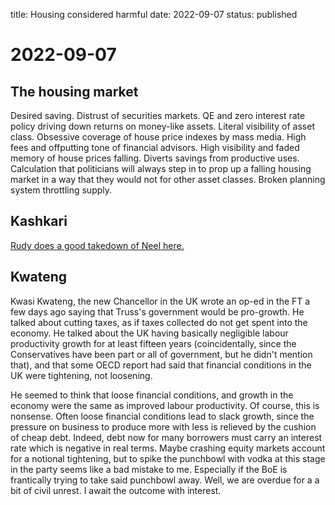 title: Housing considered harmful
date: 2022-09-07
status: published

# 2022-09-07
## The housing market
Desired saving.
Distrust of securities markets.
QE and zero interest rate policy driving down returns on money-like assets.
Literal visibility of asset class.
Obsessive coverage of house price indexes by mass media.
High fees and offputting tone of financial advisors.
High visibility and faded memory of house prices falling.
Diverts savings from productive uses.
Calculation that politicians will always step in to prop up a falling housing market in a way that 
they would not for other asset classes.
Broken planning system throttling supply.

## Kashkari
[Rudy does a good takedown of Neel here.](https://rudy.substack.com/p/pimco-is-a-literal-vampire-potbelly)

## Kwateng
Kwasi Kwateng, the new Chancellor in the UK wrote an op-ed in the FT a few days ago saying that Truss's government would be pro-growth. 
He talked about cutting taxes, as if taxes collected do not get spent into the economy.
He talked about the UK having basically negligible labour productivity growth for at least fifteen years (coincidentally, since the Conservatives have been part or all of government, but he didn't mention that), and that some OECD report had said that financial conditions in the UK were tightening, not loosening.

He seemed to think that loose financial conditions, and growth in the economy were the same as improved labour productivity. Of course, this is nonsense. Often loose financial conditions lead to slack growth, since the pressure on business to produce more with less is relieved by the cushion of cheap debt. Indeed, debt now for many borrowers must carry an interest rate which is negative in real terms. Maybe crashing equity markets account for a notional tightening, but to spike the punchbowl with vodka at this stage in the party seems like a bad mistake to me. Especially if the BoE is frantically trying to take said punchbowl away. Well, we are overdue for a a bit of civil unrest. I await the outcome with interest.
